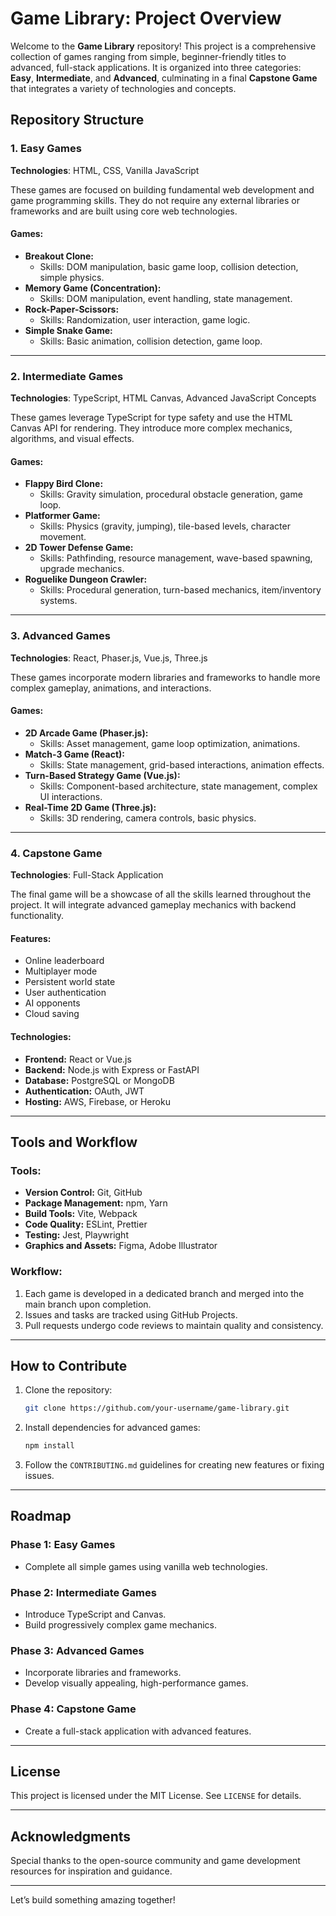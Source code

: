 # Game Library: Project Overview

Welcome to the **Game Library** repository! This project is a comprehensive collection of games ranging from simple, beginner-friendly titles to advanced, full-stack applications. It is organized into three categories: **Easy**, **Intermediate**, and **Advanced**, culminating in a final **Capstone Game** that integrates a variety of technologies and concepts.

## Repository Structure

### 1. Easy Games
**Technologies**: HTML, CSS, Vanilla JavaScript

These games are focused on building fundamental web development and game programming skills. They do not require any external libraries or frameworks and are built using core web technologies.

#### Games:
- **Breakout Clone:**
  - Skills: DOM manipulation, basic game loop, collision detection, simple physics.
- **Memory Game (Concentration):**
  - Skills: DOM manipulation, event handling, state management.
- **Rock-Paper-Scissors:**
  - Skills: Randomization, user interaction, game logic.
- **Simple Snake Game:**
  - Skills: Basic animation, collision detection, game loop.

---

### 2. Intermediate Games
**Technologies**: TypeScript, HTML Canvas, Advanced JavaScript Concepts

These games leverage TypeScript for type safety and use the HTML Canvas API for rendering. They introduce more complex mechanics, algorithms, and visual effects.

#### Games:
- **Flappy Bird Clone:**
  - Skills: Gravity simulation, procedural obstacle generation, game loop.
- **Platformer Game:**
  - Skills: Physics (gravity, jumping), tile-based levels, character movement.
- **2D Tower Defense Game:**
  - Skills: Pathfinding, resource management, wave-based spawning, upgrade mechanics.
- **Roguelike Dungeon Crawler:**
  - Skills: Procedural generation, turn-based mechanics, item/inventory systems.

---

### 3. Advanced Games
**Technologies**: React, Phaser.js, Vue.js, Three.js

These games incorporate modern libraries and frameworks to handle more complex gameplay, animations, and interactions.

#### Games:
- **2D Arcade Game (Phaser.js):**
  - Skills: Asset management, game loop optimization, animations.
- **Match-3 Game (React):**
  - Skills: State management, grid-based interactions, animation effects.
- **Turn-Based Strategy Game (Vue.js):**
  - Skills: Component-based architecture, state management, complex UI interactions.
- **Real-Time 2D Game (Three.js):**
  - Skills: 3D rendering, camera controls, basic physics.

---

### 4. Capstone Game
**Technologies**: Full-Stack Application

The final game will be a showcase of all the skills learned throughout the project. It will integrate advanced gameplay mechanics with backend functionality.

#### Features:
- Online leaderboard
- Multiplayer mode
- Persistent world state
- User authentication
- AI opponents
- Cloud saving

#### Technologies:
- **Frontend:** React or Vue.js
- **Backend:** Node.js with Express or FastAPI
- **Database:** PostgreSQL or MongoDB
- **Authentication:** OAuth, JWT
- **Hosting:** AWS, Firebase, or Heroku

---

## Tools and Workflow

### Tools:
- **Version Control:** Git, GitHub
- **Package Management:** npm, Yarn
- **Build Tools:** Vite, Webpack
- **Code Quality:** ESLint, Prettier
- **Testing:** Jest, Playwright
- **Graphics and Assets:** Figma, Adobe Illustrator

### Workflow:
1. Each game is developed in a dedicated branch and merged into the main branch upon completion.
2. Issues and tasks are tracked using GitHub Projects.
3. Pull requests undergo code reviews to maintain quality and consistency.

---

## How to Contribute

1. Clone the repository:
   ```bash
   git clone https://github.com/your-username/game-library.git
   ```
2. Install dependencies for advanced games:
   ```bash
   npm install
   ```
3. Follow the `CONTRIBUTING.md` guidelines for creating new features or fixing issues.

---

## Roadmap

### Phase 1: Easy Games
- Complete all simple games using vanilla web technologies.

### Phase 2: Intermediate Games
- Introduce TypeScript and Canvas.
- Build progressively complex game mechanics.

### Phase 3: Advanced Games
- Incorporate libraries and frameworks.
- Develop visually appealing, high-performance games.

### Phase 4: Capstone Game
- Create a full-stack application with advanced features.

---

## License

This project is licensed under the MIT License. See `LICENSE` for details.

---

## Acknowledgments

Special thanks to the open-source community and game development resources for inspiration and guidance.

---

Let’s build something amazing together!

